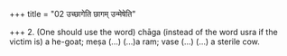 +++
title = "02 उच्छागेति छागम् उन्मेषेति"

+++
2. (One should use the word) chāga (instead of the word usra if the victim is) a he-goat; meṣa (...) (...)a ram; vase (...) (...) a sterile cow.
